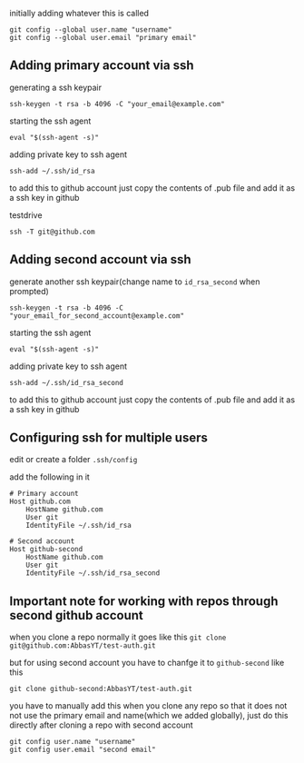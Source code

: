 initially adding whatever this is called 
~~~
git config --global user.name "username"
git config --global user.email "primary email"  
~~~

## Adding primary account via ssh 
generating a ssh keypair
~~~
ssh-keygen -t rsa -b 4096 -C "your_email@example.com"
~~~

starting the ssh agent
~~~
eval "$(ssh-agent -s)"
~~~

adding private key to ssh agent
~~~
ssh-add ~/.ssh/id_rsa
~~~

to add this to github account just copy the contents of .pub file and add it as a ssh key in github 

testdrive
~~~
ssh -T git@github.com
~~~

## Adding second account via ssh
generate another ssh keypair(change name to `id_rsa_second` when prompted)
~~~
ssh-keygen -t rsa -b 4096 -C "your_email_for_second_account@example.com"
~~~

starting the ssh agent
~~~
eval "$(ssh-agent -s)"
~~~

adding private key to ssh agent
~~~
ssh-add ~/.ssh/id_rsa_second
~~~

to add this to github account just copy the contents of .pub file and add it as a ssh key in github 

## Configuring ssh for multiple users
edit or create a folder `.ssh/config`

add the following in it
~~~
# Primary account
Host github.com
    HostName github.com
    User git
    IdentityFile ~/.ssh/id_rsa

# Second account
Host github-second
    HostName github.com
    User git
    IdentityFile ~/.ssh/id_rsa_second
~~~


## **Important note** for working with repos through second github account

when you clone a repo normally it goes like this 
`git clone git@github.com:AbbasYT/test-auth.git`

but for using second account you have to chanfge it to `github-second` like this
~~~
git clone github-second:AbbasYT/test-auth.git
~~~


you have to manually add this when you clone any repo so that it does not not use the primary email and name(which we added globally), just do this directly after cloning a repo with second account
~~~
git config user.name "username"
git config user.email "second email"
~~~



